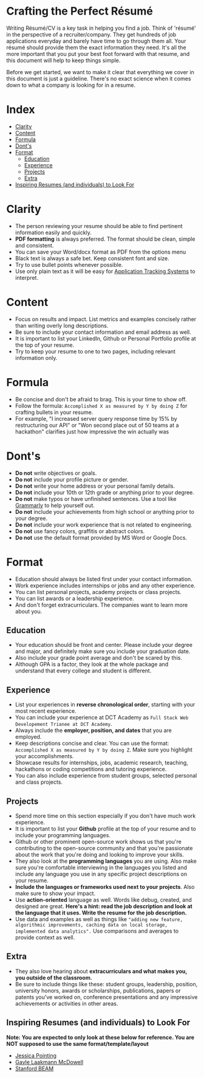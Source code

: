 # Crafting the Perfect Résumé

Writing Résumé/CV is a key task in helping you find a job. Think of 'résumé' in the perspective of a recruiter/company. They get hundreds of job applications everyday and barely have time to go through them all. Your résumé should provide them the exact information they need.  It's all the more important that you put your best foot forward with that resume, and this document will help to keep things simple.

Before we get started, we want to make it clear that everything we cover in this document is just a guideline. There's no exact science when it comes down to what a company is looking for in a resume.

# Index

* [Clarity](#clarity)
* [Content](#content)
* [Formula](#formula)
* [Dont's](#donts)
* [Format](#format)
    * [Education](#education)
    * [Experience](#experience)
    * [Projects](#projects)
    * [Extra](#extra)
* [Inspiring Resumes (and individuals) to Look For](#inspiring-resumes-and-individuals-to-look-for)

# Clarity

* The person reviewing your resume should be able to find pertinent information easily and quickly.
* **PDF formatting** is always preferred. The format should be clean, simple and consistent.
* You can save your Word/docx format as PDF from the options menu
* Black text is always a safe bet. Keep consistent font and size.
* Try to use bullet points whenever possible.
* Use only plain text as it will be easy for [Application Tracking Systems](https://en.wikipedia.org/wiki/Applicant_tracking_system) to interpret.

# Content

* Focus on results and impact. List metrics and examples concisely rather than writing overly long descriptions.
* Be sure to include your contact information and email address as well. 
* It is important to list your LinkedIn, Github or Personal Portfolio profile at the top of your resume.
* Try to keep your resume to one to two pages, including relevant information only.

# Formula

* Be concise and don't be afraid to brag. This is your time to show off.
* Follow the formula: ```Accomplished X as measured by Y by doing Z``` for crafting bullets in your resume.
* For example, "I increased server query response time by 15% by restructuring our API" or "Won second place out of 50
teams at a hackathon" clarifies just how impressive the win actually was

# Dont's

* **Do not** write objectives or goals.
* **Do not** include your profile picture or gender.
* **Do not** write your home address or your personal family details.
* **Do not** include your 10th or 12th grade or anything prior to your degree.
* **Do not** make typos or have unfinished sentences. Use a tool like [Grammarly](https://grammarly.com) to help yourself out.
* **Do not** include your achievements from high school or anything prior to your degree.
* **Do not** include your work experience that is not related to engineering.
* **Do not** use fancy colors, graffitis or abstract colors.
* **Do not** use the default format provided by MS Word or Google Docs.

# Format

* Education should always be listed first under your contact information.
* Work experience includes internships or jobs and any other experience.
* You can list personal projects, academy projects or class projects.
* You can list awards or a leadership experience. 
* And don't forget extracurriculars. The companies want to learn more about you.

## Education

* Your education should be front and center. Please include your degree and major, and definitely make sure you include your graduation date.
* Also include your grade point average and don't be scared by this.
* Although GPA is a factor, they look at the whole package and understand that every college and student is different.

## Experience

* List your experiences in **reverse chronological order**, starting with your most recent experience.
* You can include your experience at DCT Academy as ```Full Stack Web Developement Trianee at DCT Academy```.
* Always include the **employer, position, and dates** that you are employed.
* Keep descriptions concise and clear. You can use the format: ```Accomplished X as measured by Y by doing Z```. Make sure you highlight your accomplishments.
* Showcase results for internships, jobs, academic research, teaching, hackathons or coding competitions and tutoring experience.
* You can also include experience from student groups, selected personal and class projects.

## Projects

* Spend more time on this section especially if you don't have much work experience.
* It is important to list your **Github** profile at the top of your resume and to include your programming languages.
* Github or other prominent open-source work shows us that you're contributing to the open-source community and that you're passionate about the work that you're doing and looking to improve your skills.
* They also look at the **programming languages** you are using. Also make sure you're comfortable interviewing in the languages you listed and include any language you use in any specific project descriptions on your resume.
* **Include the languages or frameworks used next to your projects**. Also make sure to show your impact.
* Use **action-oriented** language as well. Words like debug, created, and designed are great. **Here's a hint: read the job description and look at the language that it uses. Write the resume for the job description.**
* Use data and examples as well as things like ```"adding new feature, algorithmic improvements, caching data on local storage, implemented data analytics".``` Use comparisons and averages to provide context as well.

## Extra 

* They also love hearing about **extracurriculars and what makes you, you outside of the classroom.** 
* Be sure to include things like these: student groups, leadership, position, university honors, awards or scholarships, publications, papers or patents you've worked on, conference presentations and any impressive
achievements or activities in other areas.

## Inspiring Resumes (and individuals) to Look For

**Note: You are expected to only look at these below for reference. You are NOT supposed to use the same format/template/layout**

* [Jessica Pointing](https://www.businessinsider.in/See-the-resume-that-helped-a-college-student-land-internship-offers-from-Google-Facebook-Apple-and-Goldman-Sachs/articleshow/56899122.cms)
* [Gayle Laakmann McDowell](https://www.careercup.com/resume)
* [Stanford BEAM](https://beam.stanford.edu/sites/g/files/sbiybj10361/f/resume_and_cover_letter_examples.pdf)

